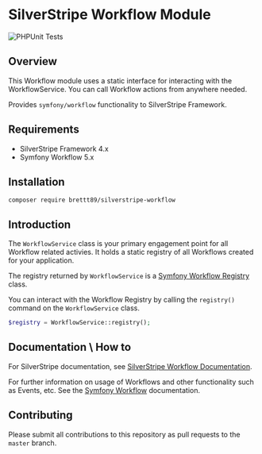 # SilverStripe Workflow Module

![PHPUnit Tests](https://github.com/brettt89/silverstripe-workflow/workflows/PHPUnit%20Tests/badge.svg)

## Overview

This Workflow module uses a static interface for interacting with the WorkflowService. You can call Workflow actions from anywhere needed. 

Provides `symfony/workflow` functionality to SilverStripe Framework.

## Requirements

 * SilverStripe Framework 4.x
 * Symfony Workflow 5.x

## Installation

```
composer require brettt89/silverstripe-workflow
```

## Introduction

The `WorkflowService` class is your primary engagement point for all Workflow related activies. It holds a static registry of all Workflows created for your application.

The registry returned by `WorkflowService` is a [Symfony Workflow Registry](https://github.com/symfony/symfony/blob/master/src/Symfony/Component/Workflow/Registry.php) class.

You can interact with the Workflow Registry by calling the `registry()` command on the `WorkflowService` class.

```php
$registry = WorkflowService::registry();
```

## Documentation \ How to

For SilverStripe documentation, see [SilverStripe Workflow Documentation](./docs/en/index.md).

For further information on usage of Workflows and other functionality such as Events, etc. See the [Symfony Workflow](https://symfony.com/doc/current/workflow.html) documentation.

## Contributing

Please submit all contributions to this repository as pull requests to the `master` branch.